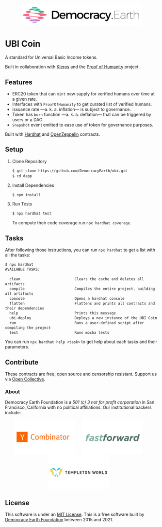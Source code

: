 <p align="center">
<img src="docs/democracy-earth.png" width="400" title="Democracy Earth Foundation">
</p>

# UBI Coin

A standard for Universal Basic Income tokens. 

Built in collaboration with [Kleros](https://github.com/kleros) and the [Proof of Humanity](https://github.com/Proof-Of-Humanity) project.

## Features

- ERC20 token that can `mint` new supply for verified humans over time at a given rate. 
- Interfaces with `ProofOfHumanity` to get curated list of verified humans.
- Issuance rate —a. k. a. inflation— is subject to governance.
- Token has `burn` function —a. k. a. deflation— that can be triggered by users or a DAO.
- `Snapshot` event emitted to ease use of token for governance purposes.

Built with [Hardhat](https://github.com/hardhat) and [OpenZeppelin](https://github.com/openzeppelin) contracts. 

## Setup

1. Clone Repository

    ```sh
    $ git clone https://github.com/DemocracyEarth/ubi.git
    $ cd dapp
    ```

2. Install Dependencies

    ```sh
    $ npm install
    ```

3. Run Tests

    ```sh
    $ npx hardhat test
    ```

    To compute their code coverage run `npx hardhat coverage`.

## Tasks

After following those instructions, you can run `npx hardhat` to get a list with all the tasks:

```
$ npx hardhat
AVAILABLE TASKS:

  clean                         Clears the cache and deletes all artifacts
  compile                       Compiles the entire project, building all artifacts
  console                       Opens a hardhat console
  flatten                       Flattens and prints all contracts and their dependencies
  help                          Prints this message
  ubi-deploy                    Deploys a new instance of the UBI Coin
  run                           Runs a user-defined script after compiling the project
  test                          Runs mocha tests
```

You can run `npx hardhat help <task>` to get help about each tasks and their parameters. 

## Contribute

These contracts are free, open source and censorship resistant. Support us via [Open Collective](https://opencollective.com/democracyearth).

### About

Democracy Earth Foundation is a _501 (c) 3 not for profit corporation_ in San Francisco, California with no political affiliations. Our institutional backers include:

<p align="center">
<a href="https://ycombinator.com"><img src="docs/yc.png" width="200" style="margin-right:20px;" title="Y Combinator"></a>
<a href="https://ffwd.org"><img src="docs/ffwd.png" width="200" style="margin-right:20px;" title="Fast Forward"></a>
<a href="https://www.templetonworldcharity.org/"><img src="docs/templeton.png" width="200" style="margin-right:20px;" title="Templeton World Charity"></a>
</p>

## License

This software is under an [MIT License](LICENSE.md).
This is a free software built by [Democracy Earth Foundation](https://democracy.earth) between 2015 and 2021.
